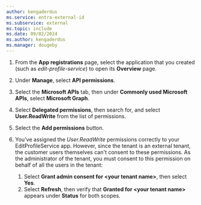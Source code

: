 ```yaml
---
author: kengaderdus
ms.service: entra-external-id
ms.subservice: external
ms.topic: include
ms.date: 09/02/2024
ms.author: kengaderdus
ms.manager: dougeby
---
```


1. From the **App registrations** page, select the application that you created (such as *edit-profile-service*) to open its **Overview** page.

1. Under **Manage**, select **API permissions**.

1. Select the **Microsoft APIs** tab, then under **Commonly used Microsoft APIs**, select **Microsoft Graph**.

1. Select **Delegated permissions**, then search for, and select **User.ReadWrite** from the list of permissions.

1. Select the **Add permissions** button.

1. You've assigned the *User.ReadWrite* permissions correctly to your EditProfileService app. However, since the tenant is an external tenant, the customer users themselves can't consent to these permissions. As the administrator of the tenant, you must consent to this permission on behalf of all the users in the tenant:
    1. Select **Grant admin consent for \<your tenant name\>**, then select **Yes**.
    1. Select **Refresh**, then verify that **Granted for \<your tenant name\>** appears under **Status** for both scopes.